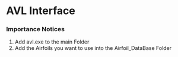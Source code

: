 # AVL Interface

### Importance Notices

1. Add avl.exe to the main Folder
2. Add the Airfoils you want to use into the Airfoil_DataBase Folder